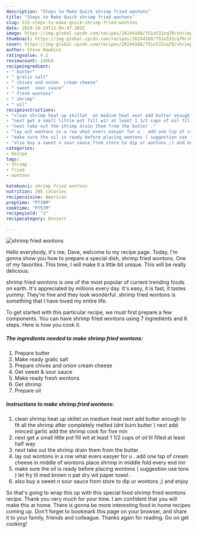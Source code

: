 ```yaml
---
description: "Steps to Make Quick shrimp fried wontons"
title: "Steps to Make Quick shrimp fried wontons"
slug: 533-steps-to-make-quick-shrimp-fried-wontons
date: 2020-10-19T12:04:47.283Z
image: https://img-global.cpcdn.com/recipes/26244168/751x532cq70/shrimp-fried-wontons-recipe-main-photo.jpg
thumbnail: https://img-global.cpcdn.com/recipes/26244168/751x532cq70/shrimp-fried-wontons-recipe-main-photo.jpg
cover: https://img-global.cpcdn.com/recipes/26244168/751x532cq70/shrimp-fried-wontons-recipe-main-photo.jpg
author: Steve Hawkins
ratingvalue: 4.2
reviewcount: 14564
recipeingredient:
- " butter"
- " gralic salt"
- " chives and onion  cream cheese"
- " sweet  sour sauce"
- " fresh wontons"
- " shrimp"
- " oil"
recipeinstructions:
- "clean shrimp heat up skillet  on medium heat next add butter enough to fit all the shrimp after completely melted (dnt burn butter )  next add minced garlic  add the shrimp cook for five min"
- "next get a small little pot fill wit at least 1 1/2 cups of oil til filled at least half way"
- "next take out the shrimp drain them from the butter ."
- "lay out wontons in a row what evers easyer for u . add one tsp of cream cheese in middle of wontons  place shrimp in middle fold every end inn"
- "make sure the oil is ready before placing wontons ( suggestion use tons ) let fry til med brown n pat dry wit paper towel ."
- "also buy a sweet n sour sauce from store to dip ur wontons ;) and enjoy"
categories:
- Recipe
tags:
- shrimp
- fried
- wontons

katakunci: shrimp fried wontons 
nutrition: 295 calories
recipecuisine: American
preptime: "PT39M"
cooktime: "PT57M"
recipeyield: "1"
recipecategory: Dessert

---
```



![shrimp fried wontons](https://img-global.cpcdn.com/recipes/26244168/751x532cq70/shrimp-fried-wontons-recipe-main-photo.jpg)

Hello everybody, it's me, Dave, welcome to my recipe page. Today, I'm gonna show you how to prepare a special dish, shrimp fried wontons. One of my favorites. This time, I will make it a little bit unique. This will be really delicious.



shrimp fried wontons is one of the most popular of current trending foods on earth. It's appreciated by millions every day. It's easy, it is fast, it tastes yummy. They're fine and they look wonderful. shrimp fried wontons is something that I have loved my entire life.


To get started with this particular recipe, we must first prepare a few components. You can have shrimp fried wontons using 7 ingredients and 6 steps. Here is how you cook it.

<!--inarticleads1-->

##### The ingredients needed to make shrimp fried wontons:

1. Prepare  butter
1. Make ready  gralic salt
1. Prepare  chives and onion  cream cheese
1. Get  sweet &amp; sour sauce
1. Make ready  fresh wontons
1. Get  shrimp
1. Prepare  oil




<!--inarticleads2-->

##### Instructions to make shrimp fried wontons:

1. clean shrimp heat up skillet  on medium heat next add butter enough to fit all the shrimp after completely melted (dnt burn butter )  next add minced garlic  add the shrimp cook for five min
1. next get a small little pot fill wit at least 1 1/2 cups of oil til filled at least half way
1. next take out the shrimp drain them from the butter .
1. lay out wontons in a row what evers easyer for u . add one tsp of cream cheese in middle of wontons  place shrimp in middle fold every end inn
1. make sure the oil is ready before placing wontons ( suggestion use tons ) let fry til med brown n pat dry wit paper towel .
1. also buy a sweet n sour sauce from store to dip ur wontons ;) and enjoy




So that's going to wrap this up with this special food shrimp fried wontons recipe. Thank you very much for your time. I am confident that you will make this at home. There is gonna be more interesting food in home recipes coming up. Don't forget to bookmark this page on your browser, and share it to your family, friends and colleague. Thanks again for reading. Go on get cooking!
